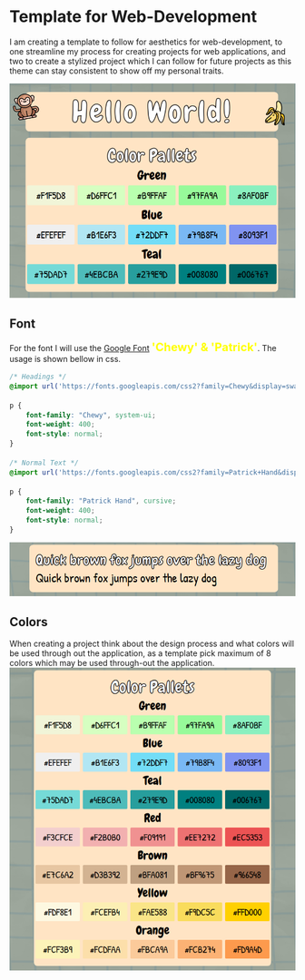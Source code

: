 # Template for Web-Development
I am creating a template to follow for aesthetics for web-development, to one streamline my process for creating projects for web applications, and two to create a stylized project which I can follow for future projects as this theme can stay consistent to show off my personal traits.

![Website Template](images/website-template.png)

## Font
For the font I will use the [Google Font](https://fonts.google.com/) <span style="color:yellow; font-weight:bold; font-size:20px;">'Chewy' & 'Patrick'</span>. The usage is shown bellow in css.
```css
/* Headings */
@import url('https://fonts.googleapis.com/css2?family=Chewy&display=swap');

p {
    font-family: "Chewy", system-ui;
    font-weight: 400;
    font-style: normal;
}

/* Normal Text */
@import url('https://fonts.googleapis.com/css2?family=Patrick+Hand&display=swap');

p {
    font-family: "Patrick Hand", cursive;
    font-weight: 400;
    font-style: normal;
}

```
![Fonts Image](images/fonts.png)

## Colors
When creating a project think about the design process and what colors will be used through out the application, as a template pick maximum of 8 colors which may be used through-out the application.
![Colors Template](images/colours.png)